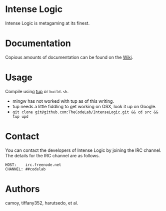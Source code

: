 # Intense Logic
Intense Logic is metagaming at its finest.

# Documentation
Copious amounts of documentation can be found on the [Wiki](https://github.com/TheCodeLab/IntenseLogic/wiki).

# Usage
Compile using [tup](http://gittup.org/tup) or `build.sh`.

* mingw has not worked with tup as of this writing.
* tup needs a little fiddling to get working on OSX, look it up on Google.
* `git clone git@github.com:TheCodeLab/IntenseLogic.git && cd src && tup upd`

# Contact
You can contact the developers of Intense Logic by joining the IRC channel.
The details for the IRC channel are as follows.

    HOST:    irc.freenode.net
    CHANNEL: ##codelab

# Authors
camoy, tiffany352, harutsedo, et al.
